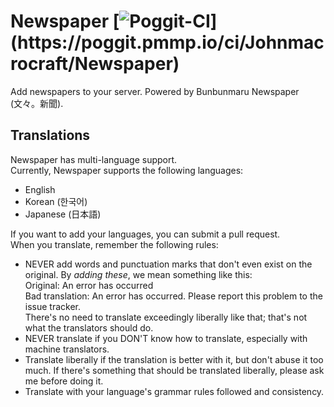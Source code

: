 # Newspaper [![Poggit-CI](https://poggit.pmmp.io/ci.badge/Johnmacrocraft/Newspaper/~)](https://poggit.pmmp.io/ci/Johnmacrocraft/Newspaper)
Add newspapers to your server. Powered by Bunbunmaru Newspaper (文々。新聞).

## Translations
Newspaper has multi-language support.<br />
Currently, Newspaper supports the following languages:
- English
- Korean (한국어)
- Japanese (日本語)

If you want to add your languages, you can submit a pull request.<br />
When you translate, remember the following rules:
- NEVER add words and punctuation marks that don't even exist on the original. By _adding these_, we mean something like this:<br />
Original: An error has occurred<br />
Bad translation: An error has occurred. Please report this problem to the issue tracker.<br />
There's no need to translate exceedingly liberally like that; that's not what the translators should do.
- NEVER translate if you DON'T know how to translate, especially with machine translators.
- Translate liberally if the translation is better with it, but don't abuse it too much. If there's something that should be translated liberally, please ask me before doing it.<br />
- Translate with your language's grammar rules followed and consistency.
